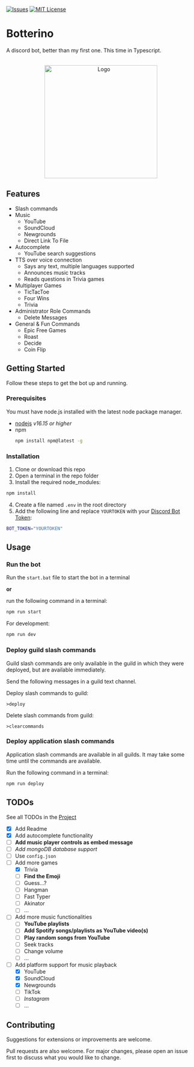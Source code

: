 [![Issues][issues-shield]][issues-url]
[![MIT License][license-shield]][license-url]

# Botterino

A discord bot, better than my first one. This time in Typescript.

<br />
<div align="center">
  <a href="https://unsplash.com/photos/N2zxMUDwT4I">
    <img src="https://unsplash.com/photos/N2zxMUDwT4I/download?ixid=MnwxMjA3fDB8MXxhbGx8N3x8fHx8fDJ8fDE2NTMyNzQzOTk&force=true&w=640" alt="Logo" width="300" height="300">
  </a>
</div>

## Features

* Slash commands
* Music
  * YouTube
  * SoundCloud
  * Newgrounds
  * Direct Link To File
* Autocomplete
  * YouTube search suggestions
* TTS over voice connection
  * Says any text, multiple languages supported
  * Announces music tracks
  * Reads questions in Trivia games
* Multiplayer Games
  * TicTacToe
  * Four Wins
  * Trivia
* Administrator Role Commands
  * Delete Messages
* General & Fun Commands
  * Epic Free Games
  * Roast
  * Decide
  * Coin Flip

## Getting Started

Follow these steps to get the bot up and running.

### Prerequisites

You must have node.js installed with the latest node package manager.
* [nodejs](https://nodejs.org/) *v16.15 or higher*
* npm
  ```sh
  npm install npm@latest -g
  ```

### Installation

1. Clone or download this repo
2. Open a terminal in the repo folder
3. Install the required node_modules:

```sh
npm install
```

4. Create a file named `.env` in the root directory
5. Add the following line and replace `YOURTOKEN` with your [Discord Bot Token](https://discord.com/developers/applications):

```sh
BOT_TOKEN="YOURTOKEN"
```



## Usage

### Run the bot

Run the `start.bat` file to start the bot in a terminal

**or**

run the following command in a terminal:
```sh
npm run start
```
For development:
```sh
npm run dev
```

### Deploy guild slash commands

Guild slash commands are only available in the guild in which they were deployed, but are available immediately.

Send the following messages in a guild text channel.

Deploy slash commands to guild:
```
>deploy
```
Delete slash commands from guild:
```
>clearcommands
```

### Deploy application slash commands

Application slash commands are available in all guilds. It may take some time until the commands are available.

Run the following command in a terminal:
```sh
npm run deploy
```

## TODOs

See all TODOs in the [Project](https://github.com/users/danloe/projects/1)

- [x] Add Readme
- [x] Add autocomplete functionality
- [ ] **Add music player controls as embed message**
- [ ] *Add mongoDB database support*
- [ ] Use `config.json`
- [ ] Add more games
    - [x] Trivia
    - [ ] **Find the Emoji**
    - [ ] Guess...?
    - [ ] Hangman
    - [ ] Fast Typer
    - [ ] Akinator
    - [ ] ...
- [ ] Add more music functionalities
    - [ ] **YouTube playlists**
    - [ ] **Add Spotify songs/playlists as YouTube video(s)**
    - [ ] **Play random songs from YouTube**
    - [ ] Seek tracks
    - [ ] Change volume
    - [ ] ...
- [ ] Add platform support for music playback
    - [x] YouTube
    - [x] SoundCloud
    - [x] Newgrounds
    - [ ] TikTok
    - [ ] *Instagram*
    - [ ] ...

## Contributing
Suggestions for extensions or improvements are welcome.

Pull requests are also welcome. For major changes, please open an issue first to discuss what you would like to change.

[issues-shield]: https://img.shields.io/github/issues/danloe/Botterino.svg?style=for-the-badge
[issues-url]: https://github.com/danloe/Botterino/issues
[license-shield]: https://img.shields.io/github/license/danloe/Botterino.svg?style=for-the-badge
[license-url]: https://github.com/danloe/Botterino/blob/master/LICENSE.md
[product-screenshot]: https://unsplash.com/photos/N2zxMUDwT4I
